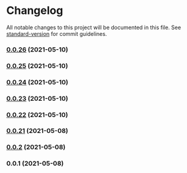 # Changelog

All notable changes to this project will be documented in this file. See [standard-version](https://github.com/conventional-changelog/standard-version) for commit guidelines.

### [0.0.26](https://github.com/NOcooker/xswell/compare/v0.0.25...v0.0.26) (2021-05-10)

### [0.0.25](https://github.com/NOcooker/xswell/compare/v0.0.24...v0.0.25) (2021-05-10)

### [0.0.24](https://github.com/NOcooker/xswell/compare/v0.0.23...v0.0.24) (2021-05-10)

### [0.0.23](https://github.com/NOcooker/xswell/compare/v0.0.22...v0.0.23) (2021-05-10)

### [0.0.22](https://github.com/NOcooker/xswell/compare/v0.0.21...v0.0.22) (2021-05-10)

### [0.0.21](https://github.com/NOcooker/xswell/compare/v0.0.2...v0.0.21) (2021-05-08)

### [0.0.2](https://github.com/NOcooker/xswell/compare/v0.0.1...v0.0.2) (2021-05-08)

### 0.0.1 (2021-05-08)

